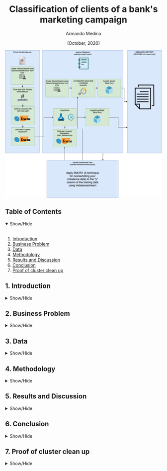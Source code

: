 <h1 align='center'>Classification of clients of a bank's marketing campaign</h1>
<p align="center">Armando Medina</p>
<p align="center">(October, 2020)</p>

<p align="center">
  <img src="https://github.com/ketcx/bank-marketing-classifier/blob/master/data/diagram.png" width=600>
</p>

## Table of Contents

<details open>
<summary>Show/Hide</summary>
<br>

1. [Introduction](#1-introduction)
2. [Business Problem ](#2-business-problem)
3. [Data](#3-data)
4. [Methodology](#4-methodology)
5. [Results and Discussion](#5-results-and-discussion)
6. [Conclusion](#6-conclusion)
7. [Proof of cluster clean up](#7-proof-of-cluster-clean-up)
</details>

## 1. Introduction

<details>
<a name="#1-introduction"></a>
<summary>Show/Hide</summary>
<br>
  <p>This project is part of the Udacity Azure Machine Learning Nanodegree. In this project, we build and optimize an Azure ML pipeline using the Python SDK and a provided Scikit-learn model. This model is then compared to an Azure AutoML run.
  </p>
  <p>The specific project is based on analyzing the data that we have from the clients to determine if they will subscribe or not to the service offered, which is a term deposit.</p>
</details>

## 2. Business Problem

<details>
<a name="#2-business-problem"></a>
<summary>Show/Hide</summary>
<br>
<p>
  Customer acquisition is always a non-trivial problem in any company, regardless of the channel used to acquire customers, capture leads and convert them into customers of the company's products is a task that requires time and money. Therefore, companies would like to be able to predict if a given client will subscribe into a given product offered through a phone call. 
</p> 
<p>
Specifically, we explore a set of data related to direct marketing campaigns (phone calls) of a Portuguese banking institution. The problem we want to solve is to predict through the information if a client is going to subscribe or not a term deposit offered through a phone call.
</p>

</details>

## 3. Data

<details>
<a name="#3-data"></a>
<summary>Show/Hide</summary>
<br>
  <p>The data is related with direct marketing campaigns of a Portuguese banking institution. The marketing campaigns were based on phone calls.
  </p>
<p>
The data is related with direct marketing campaigns (phone calls) of a Portuguese banking institution. The classification goal is to predict if the client will subscribe to a term deposit (variable y).
</p>

- For our work we will use the link offered by the Nanodegree that is located at:
  [https://automlsamplenotebookdata.blob.core.windows.net/automl-sample-notebook-data/bankmarketing_train.csv](https://automlsamplenotebookdata.blob.core.windows.net/automl-sample-notebook-data/bankmarketing_train.csv)

- A variant of this data set can be found in:
  [https://archive.ics.uci.edu/ml/datasets/Bank+Marketing](https://archive.ics.uci.edu/ml/datasets/Bank+Marketing)

<p align="center">
  <img src="https://github.com/ketcx/bank-marketing-classifier/blob/master/data/data1.png" width=600>
</p>
</details>

## 4. Methodology

<details>
<a name="#4-methodology"></a>
<summary>Show/Hide</summary>
<br>
  <p>In this project, our objective is to be able to predict if a client is going to subscribe or not to a long-term deposit. For this, we are going to use a scikit-learn model and with the help of the Python SDK we are going to optimize its hyperparameters through HyperDrive. Then, we are going to apply AutoML to the dataset. inally, we are going to compare the best model thrown from AutoML with the linear regression model optimized with the help of HypeDriver.
</p>
  <p>In a detailed way, we will follow the following steps:</p>

1. Inside the train.py file, we are going to load our dataset with the help of TabularDatasetFactory.

2. Then, we are going to clean our dataset for better handling, for this we are going to help the clean_data function (located in cleandata.py). With this function, using pandas, we are going to eliminate null values ​​if they exist, and transform some columns as "housing" for a better result of our model.

3. Once the ETL is passed, we are going to divide our data into training data and test data (or validation).

4. In this step, usingAzure ML and HyperDriver, we are going to optimize our model specifically in the parameters of Regularization Strength (C) and Max iterations (max_iter). Also, in our configuration file, we pass our early stopping policy and our estimator with our model.

5. Once HyperDriver finishes optimizing our model, we will register the best model and analyze the results of this compared to the others, for this we will help with accuracy.

6. After the optimization of our Linear Regression model with HyperDrive, we will implement AutoML to our dataset, for this we create an experiment passing it as parameters: our input data, our validation data, the type of task that in this case is the classification ( yes or no), the column that we want to predict, which in this case is "y", our metric that in order to compare with the previous model we will use "accuracy", we specify a timeout time and finally, in this case, we will specify two models that we do nott want AutoML to use in its search for the best model for our problem.

7. Once our experiment is finished, we will register the best model and compare it with our previous result.

8. When analyzing the Confusion Matrix of both models we observe that the model has biases due to the imbalance of our dataset. For this, we use the SMOTE technique applied in the "y" column and repeat the experiments already carried out.

<p>
About hyperparameter tuning, the logistic regression used does not really have any critical hyperparameters to fit.
</p><p>
That said, for the experiment we use the parameter C controls the intensity of the penalty, which for this type of algorithm can be effective. The other parameter we used was the max_iter, which is the number of iterations that the logistic regression classifier solver can go through before stopping. The objective is to arrive at a "stable" solution for the parameters of the logistic regression model. With this we can measure how many interactions are necessary to obtain a good precision in a reasonable time. If your max_iter is too low, you may not reach an optimal solution. If your value is too high, you can essentially wait forever for a low-precision solution.</p>
</details>

## 5. Results and Discussion

<details>
<a name="#5-results-and-discussion"></a>
<summary>Show/Hide</summary>
<br>
<p>
  As a result, we can say that there is not much difference between the two final models, although the best model produced by AutoML predicts slightly better.Since the difference is not significant, it must be validated how both models generalize. 
</p>
<p>
For our model resulting from the optimization of parameters with HyperDrive, we have that the four results offered similar performances with accuracy metrics of 91% and a training execution time between 1:34 - 1:41.</p>
<p align="center">
  <img src="https://github.com/ketcx/bank-marketing-classifier/blob/master/data/h001.png" width=600>
</p>
<p align="center">
  <img src="https://github.com/ketcx/bank-marketing-classifier/blob/master/data/h002.png" width=600>
</p>
<p align="center">
  <img src="https://github.com/ketcx/bank-marketing-classifier/blob/master/data/h003.png" width=600>
</p>
<p>Regarding the early termination policy, it was defined based on slack criteria and a frequency for evaluation. This early termination policy prevents experiments from running for a long time and using resources unnecessarily.
</p>
<p>In machine learning, a hyperparameter is a parameter whose value is used to control the learning process.</p>
<p>
In the case, the hyperparameters of the best model were the following:
</p>

- <strong>max_iter=100</strong>| Maximum number of iterations of the optimization algorithm.

- <strong>C= 73.5313</strong> | Each of the values in C describes the inverse of regularization strength. Like in support vector machines, smaller values specify stronger regularization.

<p align="center">
  <img src="https://github.com/ketcx/bank-marketing-classifier/blob/master/data/h004.png" width=600>
</p>

<p>The columns that most influence the prediction of this model:</p>

1. <strong>Last contact duration:</strong> This attribute highly affects the output target (e.g., if duration=0 then y='no'). Yet, the duration is not known before a call is performed. Also, after the end of the call y is obviously known. Thus, this input should only be included for benchmark purposes and should be discarded if the intention is to have a realistic predictive model.

2. <strong>Number of Employees – Quarterly indicator:</strong> Number of employed persons for a quarter.

3. <strong>Employment variation rate:</strong> It refers to cyclical employment variation.

4. <strong>Three Month euribor:</strong> Euribor is short for Euro Interbank Offered Rate. The Euribor rates are based on the interest rates at which a panel of European banks borrow funds from one another.

5. <strong>Consumer price index:</strong> The Consumer Price Index (CPI) is a measure of the average change over time in the prices paid by urban consumers for a market basket of consumer goods and services.

<p align="center">
  <img src="https://github.com/ketcx/bank-marketing-classifier/blob/master/data/h005.png" width=600>
</p>

<p>Regarding the performance of our "best_run" we can see that the model manages to classify the "no" very well but still has problems to classify the "yes" correctly.</p>

</p>In detail:</p>

- 98% of the "no" were classified correctly.
- 2% of the "no" were classified as "yes" incorrectly.
- 40% of the "yes" were classified correctly.
- 60% of the "yes" were classified as "no" incorrectly.

<p align="center">
  <img src="https://github.com/ketcx/bank-marketing-classifier/blob/master/data/h007.png" width=600>
</p>

<p>Now we are going to analyze our models generated by AutoML.
</p>

<p>To begin with, one of the things that called our attention was that AutoML warned us that the dataset had a balance problem which increased the probability of bias, we will see it in detail later.</p>

<p align="center">
  <img src="https://github.com/ketcx/bank-marketing-classifier/blob/master/data/a001.png" width=600>
</p>

<p>Automated machine learning, also referred to as automated ML or AutoML, is the process of automating the time consuming, iterative tasks of machine learning model development.</p>
<p>AutoML allows you to train, evaluate, improve, and deploy models based on your data, which allows us to test and discard hundreds of models in the time it would take to test one.</p>
<p>In this particular case AutoML tested the dataset with around 32 different models.</p>

<p align="center">
  <img src="https://github.com/ketcx/bank-marketing-classifier/blob/master/data/a002.png" width=600>
</p>

<p>For our model resulting from implementing AutoML to our dataset, the precision metrics were between 72% and 91% with an execution time between 0:29 seconds and 0:45 seconds</p>
<p>The best model was the VottingEsemble followed by the MaxAbsScaler, LightBGM. However both a 91% accuracy similar to our HyperDrive optimized model.
</p><p>
Regarding the AutoML result, it is consistent that the best model was a voting ensemble model. A voting ensemble involves summing the predictions made by classification models or averaging the predictions made by regression models.
</p>

<p align="center">
  <img src="https://github.com/ketcx/bank-marketing-classifier/blob/master/data/a003.png" width=600>
</p>

<p>The hyperparameters used by AuotML in the best model were the following:</p>

- <strong>max_iter=100:</strong> Maximum number of iterations of the optimization algorithm

- <strong>Cs= 10:</strong> Each of the values in C describes the inverse of regularization strength. Like in support vector machines, smaller values specify stronger regularization.

- <strong>tol=0.0001:</strong> Tolerance for stopping criteria.

- <strong>solver=’lbfgs’:</strong> Algorithm to use in the optimization problem.

- <strong>penality=’l2’:</strong> Used to specify the norm used in the penalization. The ‘newton-cg’, ‘sag’ and ‘lbfgs’ solvers support only l2 penalties. ‘elasticnet’ is only supported by the ‘saga’ solver.

- <strong>intercept_scaling=1.0:</strong> Useful only when the solver ‘liblinear’ is used and self.fit_intercept is set to True. In this case, x becomes [x, self.intercept_scaling], i.e. a “synthetic” feature with constant value equal to intercept_scaling is appended to the instance vector.

<p>The columns that most influence the prediction of this model:</p>

1. <strong>Employment variation rate:</strong> Is referring to cyclical employment variation.

2. <strong>Last contact duration:</strong> This attribute highly affects the output target (e.g., if duration=0 then y='no'). Yet, the duration is not known before a call is performed. Also, after the end of the call y is obviously known. Thus, this input should only be included for benchmark purposes and should be discarded if the intention is to have a realistic predictive model.

3. <strong>Number of Employees – Quarterly indicator:</strong> Number of employed persons for a quarter.

4. <strong>Month:</strong> Last contact month of year.

5. <strong>Contact Cellular:</strong> If the type of communication was through a cell phone.
<p align="center">
  <img src="https://github.com/ketcx/bank-marketing-classifier/blob/master/data/a004.png" width=600>
</p>

<p>Regarding the performance of the best model selected by AutoML, we can see that the classification of the true "no" is improved and the yes is slightly better.</p>

<p>In detail:</p>

- 95% of the "no" were classified correctly.
- 4% of the "no" were classified as "yes" incorrectly.
- 60% of the "yes" were classified correctly.
- 39% of the "yes" were classified as "no" incorrectly.
<p align="center">
  <img src="https://github.com/ketcx/bank-marketing-classifier/blob/master/data/a005.png" width=600>
</p>
<p><strong>Handle imbalanced data</strong></p>
<p>The variable y is extremely unbalanced, this causes bias, this can be seen in the confusion matrix.</p>
<p align="center">
  <img src="https://github.com/ketcx/bank-marketing-classifier/blob/master/data/balanced001.png" width=600>
</p>
<p>In the handle-imbalanced-data.ipynb notebook included in this project, you can see how the problem is corrected and the dataset is created through the Synthetic Minority Oversampling Technique, or SMOTE for short.</p>

<p align="center">
  <img src="https://github.com/ketcx/bank-marketing-classifier/blob/master/data/balanced002.png" width=600>
</p>
<p align="center">
  <img src="https://github.com/ketcx/bank-marketing-classifier/blob/master/data/balanced003.png" width=600>
</p>

<p>Once the training data was balanced (we left the unbalanced validation date) we ran our experiments for both our experiments and the results were the following:</p>

- For the best model with hyperparameters optimized with HyperDrive (C:84.379 & MAX_ITER 100):

  - 96% of the "no" were classified correctly.
  - 4% of the "no" were classified as "yes" incorrectly.
  - 49.51% of the "yes" were classified correctly.
  - 50.49% of the "yes" were classified as "no" incorrectly.
  <p align="center">
    <img src="https://github.com/ketcx/bank-marketing-classifier/blob/master/data/CM_HB.png" width=600>
  </p>

- For the best AutoML model:

  - 98% of the "no" were classified correctly.
  - 2% of the "no" were classified as "yes" incorrectly.
  - 66% of the "yes" were classified correctly.
  - 34% of the "yes" were classified as "no" incorrectly.

<p align="center">
    <img src="https://github.com/ketcx/bank-marketing-classifier/blob/master/data/CM_A.png" width=600>
  </p>
</details>

## 6. Conclusion

<details>
<a name="#6-conclusion"></a>
<summary>Show/Hide</summary>
<br>
  <p>The end result of optimizing the hyperparameters with HyperDrive and generating a model with AutoML is quite similar. During the experiments carried out with the dataset, the models gave a prediction of 91% accuracy.</p>

<p>However, this 91% is cheating, mainly because our dataset is imbalanced which produces bias. Realizing this, we applied the SMOTE technique to the column of the customer's response and the results of the models when predicting an if improvement. In the case of the best model, after optimization with HyperDrive, it went from classifying 40% of the "yes" correctly to classifying almost 50% correctly./<p>

<p>However, our dataset is still slightly balanced, especially in two that affect the prediction.</p>

<p>For future work and to obtain better results, two things must be done primarily:</p>

1. Eliminate the last contact duration column in order to bring the models closer to a real-world problem.

2. Correct the balance problem: In every ML project, data management usually represents more than 80% of the work, in this case, there is evidence that more work is needed in the data set, mainly to correct the imbalance. Unbalanced data can lead to a falsely perceived positive effect of a model's precision because the input data is biased towards one class.

3. For future work, it would be interesting to apply Hypedriver to the five best AutoML result models, in addition, it would also be interesting to test Hypedriver with other parameters such as "tol", "solver" and "penalty" that AutoML used during the selection of your model.

</details>

## 7. Proof of cluster clean up

<details>
<a name="#7-proof-of-cluster-clean-up"></a>
<summary>Show/Hide</summary>
<br>
  <p align="center">
    <img src="https://github.com/ketcx/bank-marketing-classifier/blob/master/data/cleanup001.png" width=600>
  </p>
  <p align="center">
    <img src="https://github.com/ketcx/bank-marketing-classifier/blob/master/data/cleanup002.png" width=600>
  </p>
</details>
